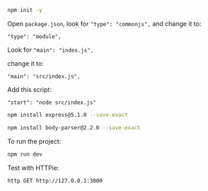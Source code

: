 
```sh
npm init -y
```

Open `package.json`, look for `"type": "commonjs",`
and change it to:
```
"type": "module",
```

Look for `"main": "index.js",`

change it to:
```
"main": "src/index.js",
```

Add this script:
```
"start": "node src/index.js"
```

```sh
npm install express@5.1.0 --save-exact
```

```sh
npm install body-parser@2.2.0 --save-exact
```

To run the project:
```sh
npm run dev 
```

Test with HTTPie:
```sh
http GET http://127.0.0.1:3000
```
